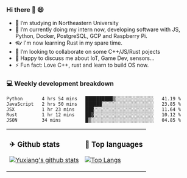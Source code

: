 ### Hi there 👋 😄

- 🔭 I’m studying in Northeastern University
- 🌱 I’m currently doing my intern now, developing software with JS, Python, Docker, PostgreSQL, GCP and Raspberry Pi.
- 👓 I'm now learning Rust in my spare time.
- 👯 I’m looking to collaborate on some C++/JS/Rust pojects
- 💬 Happy to discuss me about IoT, Game Dev, sensors...
- ⚡ Fun fact: Love C++, rust and learn to build OS now.



<table>
<tr>
<td valign="top" width="54%">

### ✈ Github stats

[![Yuxiang's github stats](https://github-readme-stats.vercel.app/api?username=Taowyoo&show_icons=true&line_height=21&show_icons=true&theme=tokyonight)](https://github.com/anuraghazra/github-readme-stats)

</td>

<td valign="top" width="46%">

### 📕 Top languages

[![Top Langs](https://github-readme-stats.vercel.app/api/top-langs/?username=Taowyoo&show_icons=true&layout=compact&theme=vue)](https://github.com/anuraghazra/github-readme-stats)

</td>
</tr>

### 💻 Weekly development breakdown

<!--START_SECTION:waka-->
```text
Python       4 hrs 54 mins   ██████████▒░░░░░░░░░░░░░░   41.19 % 
JavaScript   2 hrs 50 mins   ██████░░░░░░░░░░░░░░░░░░░   23.85 % 
JSX          1 hr 23 mins    ███░░░░░░░░░░░░░░░░░░░░░░   11.64 % 
Rust         1 hr 12 mins    ██▓░░░░░░░░░░░░░░░░░░░░░░   10.12 % 
JSON         34 mins         █▒░░░░░░░░░░░░░░░░░░░░░░░   04.85 % 
```
<!--END_SECTION:waka-->
